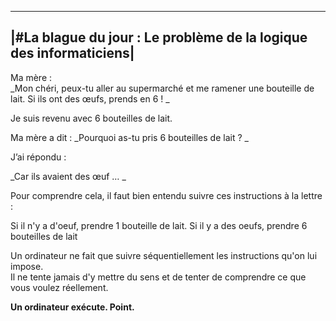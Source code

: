 ------------------------------------------------------------------
|#La blague du jour : Le problème de la logique des informaticiens|
-------------------------------------------------------------------

Ma mère :  
_Mon chéri, peux-tu aller au supermarché et me ramener une bouteille de lait. Si ils ont des œufs, prends en 6 ! _

Je suis revenu avec 6 bouteilles de lait.

Ma mère a dit : 
_Pourquoi as-tu pris 6 bouteilles de lait ? _

J’ai répondu :

_Car ils avaient des œuf … _


Pour comprendre cela, il faut bien entendu suivre ces instructions à la lettre :

Si il n'y a d'oeuf, prendre 1 bouteille de lait.
Si il y a des oeufs, prendre 6 bouteilles de lait

Un ordinateur ne fait que suivre séquentiellement les instructions qu'on lui impose.  
Il ne tente jamais d'y mettre du sens et de tenter de comprendre ce que vous voulez réellement. 

__Un ordinateur exécute. Point.__
